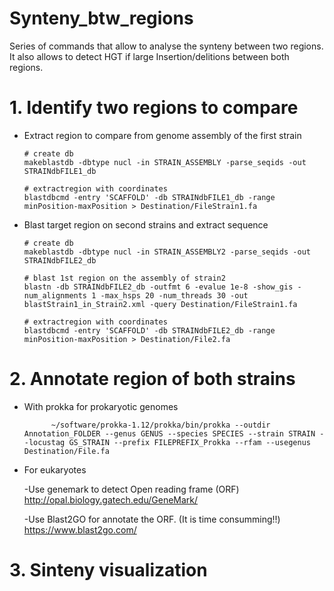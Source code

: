 # Synteny_btw_regions

Series of commands that allow to analyse the synteny between two regions. It also allows to detect HGT if large Insertion/delitions between both regions.


# 1. Identify two regions to compare


- Extract region to compare from genome assembly of the first strain

      # create db 
      makeblastdb -dbtype nucl -in STRAIN_ASSEMBLY -parse_seqids -out STRAINdbFILE1_db 
      
      # extractregion with coordinates
      blastdbcmd -entry 'SCAFFOLD' -db STRAINdbFILE1_db -range minPosition-maxPosition > Destination/FileStrain1.fa


- Blast target region on second strains and extract sequence
      
      # create db 
      makeblastdb -dbtype nucl -in STRAIN_ASSEMBLY2 -parse_seqids -out STRAINdbFILE2_db
      
      # blast 1st region on the assembly of strain2
      blastn -db STRAINdbFILE2_db -outfmt 6 -evalue 1e-8 -show_gis -num_alignments 1 -max_hsps 20 -num_threads 30 -out blastStrain1_in_Strain2.xml -query Destination/FileStrain1.fa
      
      # extractregion with coordinates
      blastdbcmd -entry 'SCAFFOLD' -db STRAINdbFILE2_db -range minPosition-maxPosition > Destination/File2.fa
      
      
# 2.  Annotate region of both strains
            
- With prokka for prokaryotic genomes
 
            ~/software/prokka-1.12/prokka/bin/prokka --outdir Annotation_FOLDER --genus GENUS --species SPECIES --strain STRAIN --locustag GS_STRAIN --prefix FILEPREFIX_Prokka --rfam --usegenus Destination/File.fa

- For eukaryotes
      
     -Use genemark to detect Open reading frame (ORF) http://opal.biology.gatech.edu/GeneMark/
      
     -Use Blast2GO for annotate the ORF. (It is time consumming!!) https://www.blast2go.com/
      
# 3. Sinteny visualization       
            
